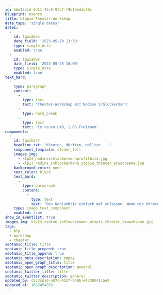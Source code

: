 ```yaml
---
id: 1be15c1d-3d11-45c8-9fd7-f9e13edacf0c
blueprint: events
title: Utopie-Theater-Workshop
date_type: 'single dates'
dates:
  -
    id: lgwiabos
    date_field: '2023-05-20 13:30'
    type: single_date
    enabled: true
  -
    id: lgwiam8s
    date_field: '2023-05-25 16:00'
    type: single_date
    enabled: true
text_bard:
  -
    type: paragraph
    content:
      -
        type: text
        text: 'Theater-Workshop mit Nadine Schlockermann'
      -
        type: hard_break
      -
        type: text
        text: 'Im neuen LAB, 1.OG Freiraum'
components:
  -
    id: lgwibar7
    headline_txt: 'Könnten, dürften, wollten ...'
    component_template: slider_left
    images_img:
      - klp23_nadineschlockermannprofilbild.jpg
      - klp23_nadine_schlockermann_utopie_theater_erwachsene.jpg
    background_color: none
    text_color: black
    text_bard:
      -
        type: paragraph
        content:
          -
            type: text
            text: 'Den Konjunktiv einfach mal zulassen. Wenn wir könnten, dürften, wollten, würden wir…? Wir spielen mit Wünschen, Utopien, Rollen und entwickeln gemeinsam einen Raum für Träume. So tun als ob. Theatererfahrung nicht nötig.'
    type: image_text_component
    enabled: true
show_in_eventlist: true
images_img: klp23_nadine_schlockermann_utopie_theater_erwachsene.jpg
tags:
  - klp
  - workshop
  - theater
seotamic_title: title
seotamic_title_prepend: true
seotamic_title_append: true
seotamic_meta_description: empty
seotamic_open_graph_title: title
seotamic_open_graph_description: general
seotamic_twitter_title: title
seotamic_twitter_description: general
updated_by: c5c3cda0-a87c-4527-b49b-ef338041cae9
updated_at: 1682454858
---
```

